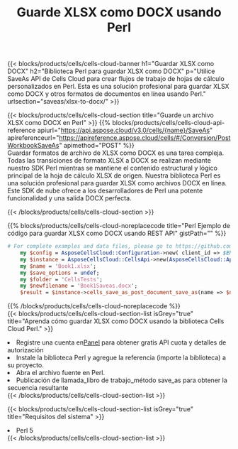 ﻿---
title:  Guarde XLSX como DOCX usando Perl
description:  Utilizando Aspose.Cells Cloud SDK para Perl para guardar el archivo en formato XLSX como archivo en formato DOCX.
kwords: Excel, Save XLSX as DOCX, REST, Perl
howto: How to save XLSX as DOCX using Aspose.Cells Cloud Perl library.
---
{{< blocks/products/cells/cells-cloud-banner h1="Guardar XLSX como DOCX" h2="Biblioteca Perl para guardar XLSX como DOCX" p="Utilice SaveAs API de Cells Cloud para crear flujos de trabajo de hojas de cálculo personalizados en Perl. Esta es una solución profesional para guardar XLSX como DOCX y otros formatos de documentos en línea usando Perl." urlsection="saveas/xlsx-to-docx/" >}}

{{< blocks/products/cells/cells-cloud-section title="Guarde un archivo XLSX como DOCX en Perl" >}}
{{% blocks/products/cells/cells-cloud-api-reference apiurl="https://api.aspose.cloud/v3.0/cells/{name}/SaveAs" apireferenceurl="https://apireference.aspose.cloud/cells/#/Conversion/PostWorkbookSaveAs" apimethod="POST" %}}
<br/>
Guardar formatos de archivo de XLSX como DOCX es una tarea compleja. Todas las transiciones de formato XLSX a DOCX se realizan mediante nuestro SDK Perl mientras se mantiene el contenido estructural y lógico principal de la hoja de cálculo XLSX de origen. Nuestra biblioteca Perl es una solución profesional para guardar XLSX como archivos DOCX en línea. Este SDK de nube ofrece a los desarrolladores de Perl una potente funcionalidad y una salida DOCX perfecta.

{{< /blocks/products/cells/cells-cloud-section >}}

{{% blocks/products/cells/cells-cloud-noreplacecode title="Perl Ejemplo de código para guardar XLSX como DOCX usando REST API" gistPath="" %}}
  
```perl
# For complete examples and data files, please go to https://github.com/aspose-cells-cloud/aspose-cells-cloud-perl/
    my $config = AsposeCellsCloud::Configuration->new( client_id => $ENV{'ProductClientId'}, client_secret => $ENV{'ProductClientSecret'});
    my $instance = AsposeCellsCloud::CellsApi->new(AsposeCellsCloud::ApiClient->new( $config));
    my $name = 'Book1.xlsx';
    my $save_options = undef;
    my $folder = 'CellsTests';
    my $newfilename = 'Book1Saveas.docx';
    $result = $instance->cells_save_as_post_document_save_as(name => $name,save_options => $save_options, newfilename => $newfilename, folder => $folder);
```
  
{{% /blocks/products/cells/cells-cloud-noreplacecode %}}
<br/>
{{< blocks/products/cells/cells-cloud-section-list isGrey="true" title="Aprenda cómo guardar XLSX como DOCX usando la biblioteca Cells Cloud Perl." >}}
<li> Registre una cuenta en<a href="https://dashboard.aspose.cloud/">Panel</a> para obtener gratis API cuota y detalles de autorización</li>
<li>Instale la biblioteca Perl y agregue la referencia (importe la biblioteca) a su proyecto.</li>
<li>Abra el archivo fuente en Perl.</li>
<li>Publicación de llamada_libro de trabajo_método save_as para obtener la secuencia resultante</li>
{{< /blocks/products/cells/cells-cloud-section-list >}}

{{< blocks/products/cells/cells-cloud-section-list isGrey="true" title="Requisitos del sistema" >}}
<li>Perl 5</li>
{{< /blocks/products/cells/cells-cloud-section-list >}}

